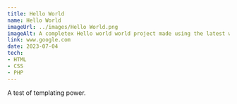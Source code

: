 ```yaml
---
title: Hello World
name: Hello World
imageUrl: ../images/Hello World.png
imageAlt: A completex Hello world world project made using the latest web technologies
link: www.google.com
date: 2023-07-04
tech:
- HTML 
- CSS
- PHP
---
```

A test of templating power.